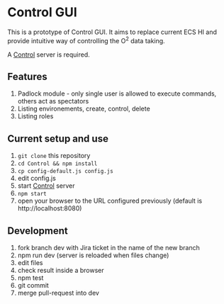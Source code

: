 # Control GUI

This is a prototype of Control GUI. It aims to replace current ECS HI and provide intuitive way of controlling the O<sup>2</sup> data taking.

A [Control](https://github.com/AliceO2Group/Control) server is required.

## Features
1. Padlock module - only single user is allowed to execute commands, others act as spectators
1. Listing environements, create, control, delete
1. Listing roles

## Current setup and use
1. `git clone` this repository
1. `cd Control && npm install`
1. `cp config-default.js config.js`
1. edit config.js
1. start [Control](https://github.com/AliceO2Group/Control) server
1. `npm start`
1. open your browser to the URL configured previously (default is http://localhost:8080)

## Development
1. fork branch dev with Jira ticket in the name of the new branch
1. npm run dev (server is reloaded when files change)
1. edit files
1. check result inside a browser
1. npm test
1. git commit
1. merge pull-request into dev
